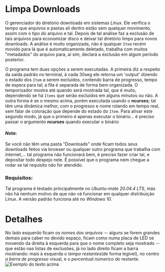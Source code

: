 # Limpa Downloads
O gerenciador do diretório downloads em sistemas *Linux*. Ele verifica o tempo que arquivos e pastas ali dentro estão sem qualquer movimento, assim com o tipo do arquivo e tal. Depois de tal análise faz a exclusão de tais arquivos para economizar disco e deixar tal diretório limpo para novos downloads. A análise é muito organizada, não é qualquer `Item` recém movido para lá que é automaticamente deletado, trabalha com muitos "metadados" do arquivo para, aí sim, declará a exclusão em algum período posterior.

O programa tem duas opções a serem executadas. A primeira diz a respeito da saída padrão no terminal, à cada 30seg ele retorna um 'output' dizendo o estado dos `Item` a serem excluídos, contendo barra de progresso, tempo de espera para tal; a fila é separada de forma bem organizada. O temporizador mostra até quando será mostrada tal, que é muito, dependendo se há `Items` que serão excluídos em alguns minutos ou não. A outra forma é se o mesmo acima, porém executada usando o **ncurses**; tal têm uma dinâmica melhor, com o progresso e nome rolando em tempo real, sem falar de coloração que depende do estado do `Item`.
Para ativar este segundo modo, já que o primeiro é apenas executar o binário... é preciso passar o argumento **ncurses** quando executar o binário

#### *Nota*:
Se você não têm uma pasta "Downloads" onde ficam todos seus downloads feitos via browser ou qualquer outro programa que trabalha com internet,... tal programa não funcionará bem, é preciso fazer criar tal, e depositar todo despejo nele. É possível que o programa nem chegue a rodar se tal requisito não for atendido.

### Requisitos: 
Tal programa é testado principalmente no *Ubuntu-mate 20.04.4 LTS*, más não há nenhum motivo de que não vá funcionar em qualquer distribuição Linux. A versão padrão funciona até no *Windows 10*.

# Detalhes
No lado esquerdo ficam os *nomes dos arquivos* -- alguns se forem grandes demais para caber no devido espaço, ficam como numa placa de LED se movendo da direita à esquerda para que o nome completo seja mostrado -- que estão nas listas de exclusões, já no lado direito ficam a barra mostrando: mais à esquerda o *tempo restantes*(de forma legível), no centro *a barra de progresso* visual, e  o *percentual númerico* do restante.
![Exemplo do texto acima](https://github.com/patrick7star/estritamente-para-transferencia/blob/main/limpa-downloads-ncursesIII.png)

